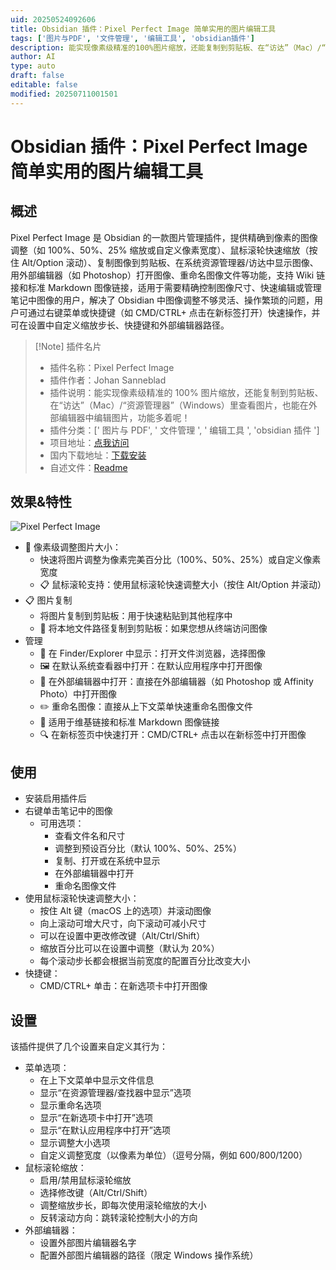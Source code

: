 ```yaml
---
uid: 20250524092606
title: Obsidian 插件：Pixel Perfect Image 简单实用的图片编辑工具
tags: ['图片与PDF', '文件管理', '编辑工具', 'obsidian插件']
description: 能实现像素级精准的100%图片缩放，还能复制到剪贴板、在“访达”（Mac）/“资源管理器”（Windows）里查看图片，也能在外部编辑器中编辑图片，功能多着呢！
author: AI
type: auto
draft: false
editable: false
modified: 20250711001501
---
```


# Obsidian 插件：Pixel Perfect Image 简单实用的图片编辑工具

## 概述

Pixel Perfect Image 是 Obsidian 的一款图片管理插件，提供精确到像素的图像调整（如 100%、50%、25% 缩放或自定义像素宽度）、鼠标滚轮快速缩放（按住 Alt/Option 滚动）、复制图像到剪贴板、在系统资源管理器/访达中显示图像、用外部编辑器（如 Photoshop）打开图像、重命名图像文件等功能，支持 Wiki 链接和标准 Markdown 图像链接，适用于需要精确控制图像尺寸、快速编辑或管理笔记中图像的用户，解决了 Obsidian 中图像调整不够灵活、操作繁琐的问题，用户可通过右键菜单或快捷键（如 CMD/CTRL+ 点击在新标签打开）快速操作，并可在设置中自定义缩放步长、快捷键和外部编辑器路径。

> [!Note] 插件名片
> - 插件名称：Pixel Perfect Image
> - 插件作者：Johan Sanneblad
> - 插件说明：能实现像素级精准的 100% 图片缩放，还能复制到剪贴板、在“访达”（Mac）/“资源管理器”（Windows）里查看图片，也能在外部编辑器中编辑图片，功能多着呢！
> - 插件分类：[' 图片与 PDF', ' 文件管理 ', ' 编辑工具 ', 'obsidian 插件 ']
> - 项目地址：[点我访问](https://github.com/johansan/pixel-perfect-image)
> - 国内下载地址：[下载安装](https://pkmer.cn/products/plugin/pluginMarket/?pixel-perfect-image)
> - 自述文件：[Readme](https://ghproxy.net/https://raw.githubusercontent.com/johansan/pixel-perfect-image/main/README.md)

## 效果&特性

![Pixel Perfect Image](https://cdn.pkmer.cn/covers/pixel-perfect-image_1_0.png!pkmer)

- 📐 像素级调整图片大小：
	- 快速将图片调整为像素完美百分比（100%、50%、25%）或自定义像素宽度
	- 📋️ 鼠标滚轮支持：使用鼠标滚轮快速调整大小（按住 Alt/Option 并滚动）
- 📋 图片复制
	- 将图片复制到剪贴板：用于快速粘贴到其他程序中
	- 🔗 将本地文件路径复制到剪贴板：如果您想从终端访问图像
- 管理
	- 📂 在 Finder/Explorer 中显示：打开文件浏览器，选择图像
	- 🖼️ 在默认系统查看器中打开：在默认应用程序中打开图像
	- 🎨 在外部编辑器中打开：直接在外部编辑器（如 Photoshop 或 Affinity Photo）中打开图像
	- ✏️ 重命名图像：直接从上下文菜单快速重命名图像文件
	- 🔄 适用于维基链接和标准 Markdown 图像链接
	- 🔍 在新标签页中快速打开：CMD/CTRL+ 点击以在新标签中打开图像

## 使用

- 安装启用插件后
- 右键单击笔记中的图像
	- 可用选项：
		- 查看文件名和尺寸
		- 调整到预设百分比（默认 100%、50%、25%）
		- 复制、打开或在系统中显示
		- 在外部编辑器中打开
		- 重命名图像文件
- 使用鼠标滚轮快速调整大小：
	- 按住 Alt 键（macOS 上的选项）并滚动图像
	- 向上滚动可增大尺寸，向下滚动可减小尺寸
	- 可以在设置中更改修改键（Alt/Ctrl/Shift）
	- 缩放百分比可以在设置中调整（默认为 20%）
	- 每个滚动步长都会根据当前宽度的配置百分比改变大小
- 快捷键：
	- CMD/CTRL+ 单击：在新选项卡中打开图像

## 设置

该插件提供了几个设置来自定义其行为：

- 菜单选项：
	- 在上下文菜单中显示文件信息
	- 显示“在资源管理器/查找器中显示”选项
	- 显示重命名选项
	- 显示“在新选项卡中打开”选项
	- 显示“在默认应用程序中打开”选项
	- 显示调整大小选项
	- 自定义调整宽度（以像素为单位）（逗号分隔，例如 600/800/1200）
- 鼠标滚轮缩放：
	- 启用/禁用鼠标滚轮缩放
	- 选择修改键（Alt/Ctrl/Shift）
	- 调整缩放步长，即每次使用滚轮缩放的大小
	- 反转滚动方向：跳转滚轮控制大小的方向
- 外部编辑器：
	- 设置外部图片编辑器名字
	- 配置外部图片编辑器的路径（限定 Windows 操作系统）
